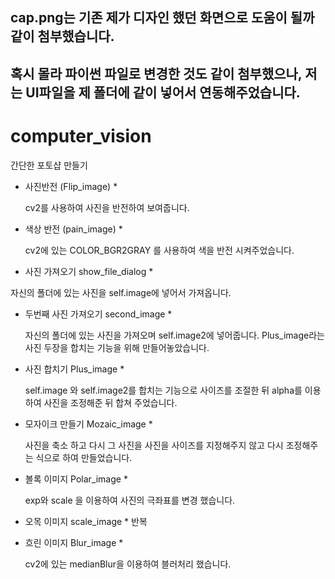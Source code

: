 ## cap.png는 기존 제가 디자인 했던 화면으로 도움이 될까 같이 첨부했습니다.
## 혹시 몰라 파이썬 파일로 변경한 것도 같이 첨부했으나, 저는 UI파일을 제 폴더에 같이 넣어서 연동해주었습니다.


# computer_vision
간단한 포토샵 만들기

* 사진반전 (Flip_image) *
  
  cv2를 사용하여 사진을 반전하여 보여줍니다.
  
* 색상 반전 (pain_image) *
  
  cv2에 있는 COLOR_BGR2GRAY 를 사용하여 색을 반전 시켜주었습니다.
  
*  사진 가져오기 show_file_dialog *
  
  자신의 폴더에 있는 사진을 self.image에 넣어서 가져옵니다.

* 두번째 사진 가져오기 second_image *
  
  자신의 폴더에 있는 사진을 가져오며 self.image2에 넣어줍니다.
  Plus_image라는 사진 두장을 합치는 기능을 위해 만들어놓았습니다.
  
* 사진 합치기 Plus_image *
  
  self.image 와 self.image2를 합치는 기능으로 사이즈를 조절한 뒤 alpha를 이용하여 사진을 조정해준 뒤 합쳐 주었습니다.
  
* 모자이크 만들기 Mozaic_image *

  사진을 축소 하고 다시 그 사진을 사진을 사이즈를 지정해주지 않고 다시 조정해주는 식으로 하여 만들었습니다.
  
* 볼록 이미지 Polar_image  *

  exp와 scale 을 이용하여 사진의  극좌표를 변경 했습니다.
  
* 오목 이미지 scale_image *
  반복
 
* 흐린 이미지 Blur_image  *
   
  cv2에 있는 medianBlur을 이용하여 블러처리 했습니다.
  
